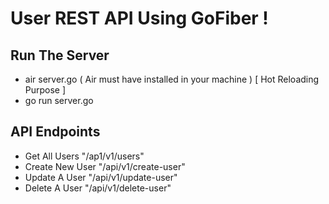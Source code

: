 # User REST API Using GoFiber !

## Run The Server 
- air server.go ( Air must have installed in your machine ) [ Hot Reloading Purpose ]
- go run server.go
  
## API Endpoints
- Get All Users "/ap1/v1/users"
- Create New User "/api/v1/create-user"
- Update A User "/api/v1/update-user"
- Delete A User "/api/v1/delete-user"
